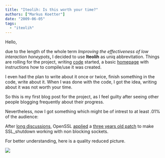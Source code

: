 ```yaml
---
title: "Iteolih: Is this worth your time?"
authors: ["Markus Koetter"]
date: "2009-06-05"
tags: 
  - "iteolih"
---
```


Hello,

due to the length of the whole term _Improving the effectiveness of low interaction honeypots_**,** I decided to use **Iteolih** as uniq abbrevitation. Things are rolling for the project, writing [code](http://svn.carnivore.it/browser/dionaea/trunk "dionaea homepage") started, a basic [homepage](http://dionaea.carnivore.it/) with instructions how to compile/use it was created.

I even had the plan to write about it once or twice, finish something in the code, write about it. When I was done with the code, I got the idea, writing about it was not worth your time.

So this is my first blog post for the project, as I feel guilty after seeing other people blogging frequently about their progress.

Nevertheless, now I got something which might be of intrest to at least .01% of the audience:

After [long discussions](http://marc.info/?l=openssl-dev&m=119109053023605&w=2 "make SSL_shutdown work with non-blocking BIOs"), OpenSSL [applied](http://cvs.openssl.org/chngview?cn=17995 "openssl cvs diff") a [three years old patch](http://marc.info/?l=openssl-dev&m=115154030723033&w=2 "Re: [PATCH2] Fix for SSL_shutdown() with non-blocking not returning") to make SSL\_shutdown working with non blocking sockets.

For better understanding, here is a quality reduced picture.

![](images/drupal_image_436.png)
